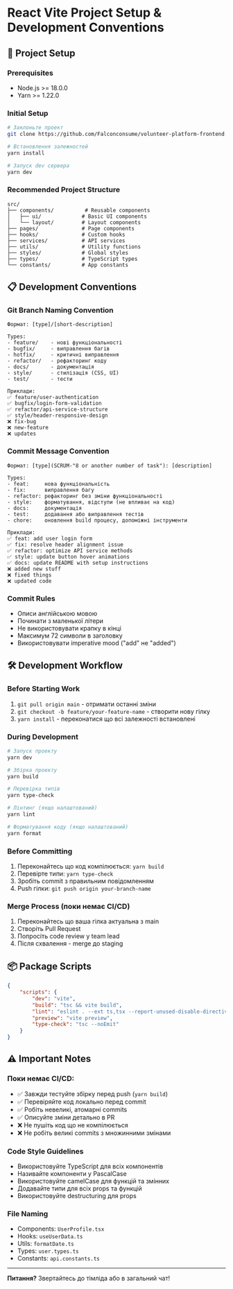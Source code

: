# React Vite Project Setup & Development Conventions

## 🚀 Project Setup

### Prerequisites

- Node.js >= 18.0.0
- Yarn >= 1.22.0

### Initial Setup

```bash
# Заклоньте проект
git clone https://github.com/Falconconsume/volunteer-platform-frontend.git

# Встановлення залежностей
yarn install

# Запуск dev сервера
yarn dev
```

### Recommended Project Structure

```
src/
├── components/          # Reusable components
│   ├── ui/             # Basic UI components
│   └── layout/         # Layout components
├── pages/              # Page components
├── hooks/              # Custom hooks
├── services/           # API services
├── utils/              # Utility functions
├── styles/             # Global styles
├── types/              # TypeScript types
└── constants/          # App constants
```

## 📋 Development Conventions

### Git Branch Naming Convention

```
Формат: [type]/[short-description]

Types:
- feature/    - нові функціональності
- bugfix/     - виправлення багів
- hotfix/     - критичні виправлення
- refactor/   - рефакторинг коду
- docs/       - документація
- style/      - стилізація (CSS, UI)
- test/       - тести

Приклади:
✅ feature/user-authentication
✅ bugfix/login-form-validation
✅ refactor/api-service-structure
✅ style/header-responsive-design
❌ fix-bug
❌ new-feature
❌ updates
```

### Commit Message Convention

```
Формат: [type](SCRUM-"8 or another number of task"): [description]

Types:
- feat:     нова функціональність
- fix:      виправлення багу
- refactor: рефакторинг без зміни функціональності
- style:    форматування, відступи (не впливає на код)
- docs:     документація
- test:     додавання або виправлення тестів
- chore:    оновлення build процесу, допоміжні інструменти

Приклади:
✅ feat: add user login form
✅ fix: resolve header alignment issue
✅ refactor: optimize API service methods
✅ style: update button hover animations
✅ docs: update README with setup instructions
❌ added new stuff
❌ fixed things
❌ updated code
```

### Commit Rules

- Описи англійською мовою
- Починати з маленької літери
- Не використовувати крапку в кінці
- Максимум 72 символи в заголовку
- Використовувати imperative mood ("add" не "added")

## 🛠 Development Workflow

### Before Starting Work

1. `git pull origin main` - отримати останні зміни
2. `git checkout -b feature/your-feature-name` - створити нову гілку
3. `yarn install` - переконатися що всі залежності встановлені

### During Development

```bash
# Запуск проекту
yarn dev

# Збірка проекту
yarn build

# Перевірка типів
yarn type-check

# Лінтинг (якщо налаштований)
yarn lint

# Форматування коду (якщо налаштований)
yarn format
```

### Before Committing

1. Переконайтесь що код компілюється: `yarn build`
2. Перевірте типи: `yarn type-check`
3. Зробіть commit з правильним повідомленням
4. Push гілки: `git push origin your-branch-name`

### Merge Process (поки немає CI/CD)

1. Переконайтесь що ваша гілка актуальна з main
2. Створіть Pull Request
3. Попросіть code review у team lead
4. Після схвалення - merge до staging

## 📦 Package Scripts

```json
{
    "scripts": {
        "dev": "vite",
        "build": "tsc && vite build",
        "lint": "eslint . --ext ts,tsx --report-unused-disable-directives --max-warnings 0",
        "preview": "vite preview",
        "type-check": "tsc --noEmit"
    }
}
```

## ⚠️ Important Notes

### Поки немає CI/CD:

- ✅ Завжди тестуйте збірку перед push (`yarn build`)
- ✅ Перевіряйте код локально перед commit
- ✅ Робіть невеликі, атомарні commits
- ✅ Описуйте зміни детально в PR
- ❌ Не пушіть код що не компілюється
- ❌ Не робіть великі commits з множинними змінами

### Code Style Guidelines

- Використовуйте TypeScript для всіх компонентів
- Називайте компоненти у PascalCase
- Використовуйте camelCase для функцій та змінних
- Додавайте типи для всіх props та функцій
- Використовуйте destructuring для props

### File Naming

- Components: `UserProfile.tsx`
- Hooks: `useUserData.ts`
- Utils: `formatDate.ts`
- Types: `user.types.ts`
- Constants: `api.constants.ts`

---

**Питання?** Звертайтесь до тімліда або в загальний чат!
